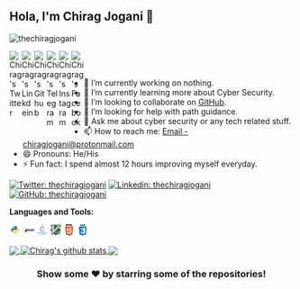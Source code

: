 ## Hola, I'm Chirag Jogani 👋

<p align="left"> <img src="https://komarev.com/ghpvc/?username=thechiragjogani&label=Views&color=blue&style=plastic" alt="thechiragjogani" /> </p>

<a href="https://twitter.com/thechiragjogani" target="blank">
  <img align="left" alt="Chirag's Twitter" width="22px" src="https://cdn.jsdelivr.net/npm/simple-icons@v3/icons/twitter.svg" />
</a>

<a href="https://linkedin.com/in/thechiragjogani" target="blank">
  <img align="left" alt="Chirag's Linkdein" width="22px" src="https://cdn.jsdelivr.net/npm/simple-icons@v3/icons/linkedin.svg" />
</a>
<a href="https://github.com/thechiragjogani" target="blank">
  <img align="left" alt="Chirag's Github" width="22px" src="https://cdn.jsdelivr.net/npm/simple-icons@v3/icons/github.svg" />
</a>
<a href="https://t.me/thechiragjogani" target="blank">
  <img align="left" alt="Chirag's Telegram" width="22px" src="https://cdn.jsdelivr.net/npm/simple-icons@v3/icons/telegram.svg" />
</a>
<a href="https://instagram.com/thechiragjogani/" target="blank">
  <img align="left" alt="Chirag's Instagram" width="22px" src="https://cdn.jsdelivr.net/npm/simple-icons@v3/icons/instagram.svg" />
</a>
<a href="https://www.facebook.com/thechiragjogani/" target="blank">
  <img align="left" alt="Chirag's Facebook" width="22px" src="https://cdn.jsdelivr.net/npm/simple-icons@v3/icons/facebook.svg" />
</a>

<br/>
<br/>


- 🔭 I’m currently working on nothing.
- 🌱 I’m currently learning more about Cyber Security.
- 👯 I’m looking to collaborate on [GitHub](https://github.com/thechiragjogani).
- 🤔 I’m looking for help with path guidance.
- 💬 Ask me about cyber security or any tech related stuff.
- 📫 How to reach me: [Email - chiragjogani@protonmail.com](mailto:chiragjogani@protonmail.com)
- 😄 Pronouns: He/His
- ⚡ Fun fact: I spend almost 12 hours improving myself everyday.

[![Twitter: thechiragjogani](https://img.shields.io/twitter/follow/thechiragjogani?style=social)](https://twitter.com/thechiragjogani)
[![Linkedin: thechiragjogani](https://img.shields.io/badge/-thechiragjogani-blue?style=flat-square&logo=Linkedin&logoColor=white&link=https://www.linkedin.com/in/thechiragjogani/)](https://www.linkedin.com/in/thechiragjogani/)
[![GitHub: thechiragjogani](https://img.shields.io/github/followers/thechiragjogani?label=follow&style=social)](https://github.com/thechiragjogani)


**Languages and Tools:**  

<code><img height="20" src="https://raw.githubusercontent.com/github/explore/80688e429a7d4ef2fca1e82350fe8e3517d3494d/topics/python/python.png"></code>
<code><img height="20" src="https://raw.githubusercontent.com/github/explore/80688e429a7d4ef2fca1e82350fe8e3517d3494d/topics/bash/bash.png"></code>
<code><img height="20" src="https://raw.githubusercontent.com/github/explore/80688e429a7d4ef2fca1e82350fe8e3517d3494d/topics/c/c.png"></code>
<code><img height="20" src="https://raw.githubusercontent.com/github/explore/80688e429a7d4ef2fca1e82350fe8e3517d3494d/topics/vim/vim.png"></code>
<code><img height="20" src="https://raw.githubusercontent.com/github/explore/80688e429a7d4ef2fca1e82350fe8e3517d3494d/topics/html/html.png"></code>
<code><img height="20" src="https://raw.githubusercontent.com/github/explore/80688e429a7d4ef2fca1e82350fe8e3517d3494d/topics/css/css.png"></code>    

<a href="https://github.com/thechiragjogani" target="blank">
  <img align="center" src="https://github-readme-stats.vercel.app/api/top-langs/?username=thechiragjogani&theme=light&hide_langs_below=1" />
</a>

<a href="https://github.com/thechiragjogani" target="blank">
 <img align="center" src="https://github-readme-stats.vercel.app/api?username=thechiragjogani&show_icons=true&theme=light&line_height=27" alt="Chirag's github stats"/>
</a>

<a href="https://github.com/thechiragjogani/C-Projects" target="blank">
  <img align="center" src="https://github-readme-stats.vercel.app/api/pin/?username=thechiragjogani&repo=C-Projects&theme=light" />

</a>

<div align="center">

### Show some ❤️ by starring some of the repositories!

</div>
